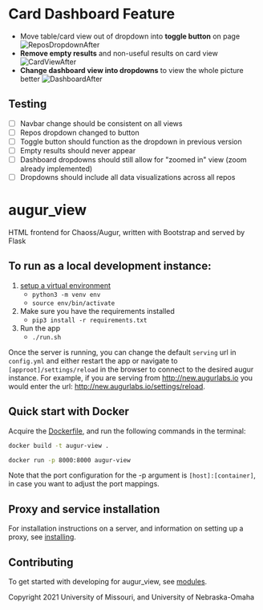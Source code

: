 # Card Dashboard Feature

- Move table/card view out of dropdown into **toggle button** on page
![ReposDropdownAfter](https://user-images.githubusercontent.com/44858849/202265180-57bf754b-9e0d-4256-9805-70f9b0a14d41.png)
- **Remove empty results** and non-useful results on card view
![CardViewAfter](https://user-images.githubusercontent.com/44858849/202265134-6af1bc64-0572-40df-a317-062fadf27da1.png)
- **Change dashboard view into dropdowns** to view the whole picture better
![DashboardAfter](https://user-images.githubusercontent.com/44858849/202265023-6511e465-949a-43e3-8734-1043114c469d.png)

## Testing
- [ ] Navbar change should be consistent on all views
- [ ] Repos dropdown changed to button
- [ ] Toggle button should function as the dropdown in previous version
- [ ] Empty results should never appear
- [ ] Dashboard dropdowns should still allow for "zoomed in" view (zoom already implemented)
- [ ] Dropdowns should include all data visualizations across all repos

# augur_view

HTML frontend for Chaoss/Augur, written with Bootstrap and served by Flask

## To run as a local development instance:

1. [setup a virtual environment](https://docs.python.org/3/library/venv.html#module-venv)
    - `python3 -m venv env`
    - `source env/bin/activate`
2. Make sure you have the requirements installed
    - `pip3 install -r requirements.txt`
3. Run the app
    - `./run.sh`

Once the server is running, you can change the default `serving` url in `config.yml` and either restart the app or navigate to `[approot]/settings/reload` in the browser to connect to the desired augur instance. For example, if you are serving from http://new.augurlabs.io you would enter the url: http://new.augurlabs.io/settings/reload.

## Quick start with Docker

Acquire the [Dockerfile](Dockerfile), and run the following commands in the terminal:
```bash
docker build -t augur-view .
```

```bash
docker run -p 8000:8000 augur-view
```

Note that the port configuration for the -p argument is `[host]:[container]`, in case you want to adjust the port mappings.

## Proxy and service installation

For installation instructions on a server, and information on setting up a proxy, see [installing](installing.md).

## Contributing

To get started with developing for augur_view, see [modules](modules.md).

Copyright 2021 University of Missouri, and University of Nebraska-Omaha
